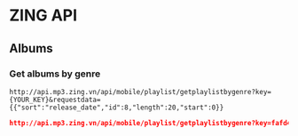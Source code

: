 # ZING API

## Albums

### Get albums by genre

`http://api.mp3.zing.vn/api/mobile/playlist/getplaylistbygenre?key={YOUR_KEY}&requestdata={{"sort":"release_date","id":8,"length":20,"start":0}}`

```json
http://api.mp3.zing.vn/api/mobile/playlist/getplaylistbygenre?key=fafd463e2131914934b73310aa34a23f&requestdata={"sort":"release_date","id":8,"length":20,"start":0}
```

